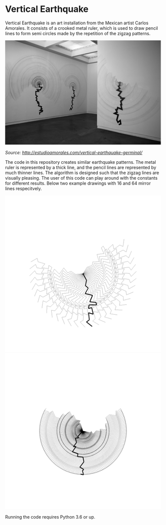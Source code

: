 # Vertical Earthquake
Vertical Earthquake is an art installation from the Mexican artist Carlos Amorales. It consists of a crooked metal ruler, which is used to draw pencil lines to form semi circles made by the repetition of the zigzag patterns. 

![Vertical Earthquake](readme_data/VerticalEarthquake.jpg)

_Source: http://estudioamorales.com/vertical-earthquake-germinal/_

The code in this repository creates similar earthquake patterns. The metal ruler is represented by a thick line, and the pencil lines are represented by much thinner lines. The algorithm is designed such that the zigzag lines are visually pleasing. The user of this code can play around with the constants for different results. Below two example drawings with 16 and 64 mirror lines respecitvely.

![Vertical Earthquake 01](readme_data/VerticalEarthquake01.png)
![Vertical Earthquake 02](readme_data/VerticalEarthquake02.png)

Running the code requires Python 3.6 or up.
